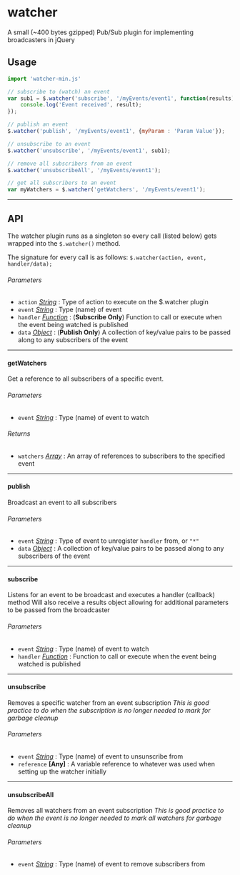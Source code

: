 # watcher
A small (~400 bytes gzipped) Pub/Sub plugin for implementing broadcasters in jQuery

## Usage

```js
import 'watcher-min.js'

// subscribe to (watch) an event
var sub1 = $.watcher('subscribe', '/myEvents/event1', function(results) {
    console.log('Event received', result);
});

// publish an event
$.watcher('publish', '/myEvents/event1', {myParam : 'Param Value'});

// unsubscribe to an event
$.watcher('unsubscribe', '/myEvents/event1', sub1);

// remove all subscribers from an event
$.watcher('unsubscribeAll', '/myEvents/event1');

// get all subscribers to an event
var myWatchers = $.watcher('getWatchers', '/myEvents/event1');
```

* * *

## API
The watcher plugin runs as a singleton so every call (listed below) gets wrapped into the `$.watcher()` method. 

The signature for every call is as follows:
`$.watcher(action, event, handler/data);`

###### Parameters

-   `action` *[String](https://developer.mozilla.org/en-US/docs/Web/JavaScript/Reference/Global_Objects/String)* : Type of action to execute on the $.watcher plugin
-   `event` *[String](https://developer.mozilla.org/en-US/docs/Web/JavaScript/Reference/Global_Objects/String)* : Type (name) of event
-   `handler` *[Function](https://developer.mozilla.org/en-US/docs/Web/JavaScript/Reference/Statements/function)* : (**Subscribe Only**) Function to call or execute when the event being watched is published
-   `data` *[Object](https://developer.mozilla.org/en-US/docs/Web/JavaScript/Reference/Global_Objects/Object)* : (**Publish Only**) A collection of key/value pairs to be passed along to any subscribers of the event
___
#### getWatchers

Get a reference to all subscribers of a specific event. 

###### Parameters

-   `event` *[String](https://developer.mozilla.org/en-US/docs/Web/JavaScript/Reference/Global_Objects/String)* : Type (name) of event to watch

###### Returns

-   `watchers` *[Array](https://developer.mozilla.org/en-US/docs/Web/JavaScript/Reference/Global_Objects/Array)* : An array of references to subscribers to the specified event
___
#### publish

Broadcast an event to all subscribers

###### Parameters

-   `event` *[String](https://developer.mozilla.org/en-US/docs/Web/JavaScript/Reference/Global_Objects/String)* : Type of event to unregister `handler` from, or `"*"`
-   `data` *[Object](https://developer.mozilla.org/en-US/docs/Web/JavaScript/Reference/Global_Objects/Object)* : A collection of key/value pairs to be passed along to any subscribers of the event
___
#### subscribe

Listens for an event to be broadcast and executes a handler (callback) method
Will also receive a results object allowing for additional parameters to be passed from the broadcaster

###### Parameters

-   `event` *[String](https://developer.mozilla.org/en-US/docs/Web/JavaScript/Reference/Global_Objects/String)* : Type (name) of event to watch
-   `handler` *[Function](https://developer.mozilla.org/en-US/docs/Web/JavaScript/Reference/Statements/function)* : Function to call or execute when the event being watched is published
___
#### unsubscribe

Removes a specific watcher from an event subscription
*This is good practice to do when the subscription is no longer needed to mark for garbage cleanup*

###### Parameters

-   `event` *[String](https://developer.mozilla.org/en-US/docs/Web/JavaScript/Reference/Global_Objects/String)* : Type (name) of event to unsunscribe from
-   `reference` **\[Any]** : A variable reference to whatever was used when setting up the watcher initially
___
#### unsubscribeAll

Removes all watchers from an event subscription
*This is good practice to do when the event is no longer needed to mark all watchers for garbage cleanup*

###### Parameters

-   `event` *[String](https://developer.mozilla.org/en-US/docs/Web/JavaScript/Reference/Global_Objects/String)* : Type (name) of event to remove subscribers from
